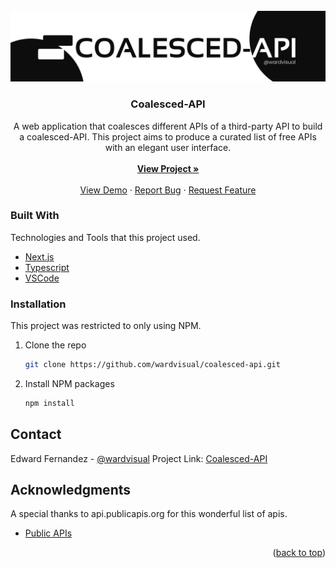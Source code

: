 <div id="top"></div>

<!-- [![Contributors][contributors-shield]][contributors-url]
[![Forks][forks-shield]][forks-url]
[![Stargazers][stars-shield]][stars-url]
[![Issues][issues-shield]][issues-url]
[![MIT License][license-shield]][license-url]
[![LinkedIn][linkedin-shield]][linkedin-url] -->

<!-- PROJECT LOGO -->
<br />
<div align="center">
  <a href="https://github.com/wardvisual/coalesced-api">
    <img src="./public/assets/coalesced_api.svg" alt="banner">
  </a>

  <h3 align="center">Coalesced-API</h3>

  <p align="center">
  A web application that coalesces different APIs of a third-party API to build a coalesced-API. This project aims to produce a curated list of free APIs with an elegant user interface. 
    <br />
    <br />
    <a href="https://github.com/wardvisual/coalesced-api"><strong>View Project »</strong></a>
    <br />
    <br />
    <a href="https://github.com/wardvisual/coalesced-api">View Demo</a>
    ·
    <a href="https://github.com/wardvisual/coalesced-api/issues">Report Bug</a>
    ·
    <a href="https://github.com/wardvisual/coalesced-api/issues">Request Feature</a>
  </p>
</div>

### Built With

Technologies and Tools that this project used.

- [Next.js](https://nextjs.org/)
- [Typescript](https://www.typescriptlang.org/)
- [VSCode](https://code.visualstudio.com/)

<!-- INSTALLATION -->

### Installation

This project was restricted to only using NPM.

1. Clone the repo
   ```sh
   git clone https://github.com/wardvisual/coalesced-api.git
   ```
2. Install NPM packages
   ```sh
   npm install
   ```

<!-- CONTACT -->

## Contact

Edward Fernandez - [@wardvisual](https://twitter.com/wardvisual)
Project Link: [Coalesced-API](https://github.com/wardvisual/coalesced-api)

<!-- ACKNOWLEDGMENTS -->

## Acknowledgments

A special thanks to api.publicapis.org for this wonderful list of apis.

- [Public APIs](https://api.publicapis.org)

<p align="right">(<a href="#top">back to top</a>)</p>
